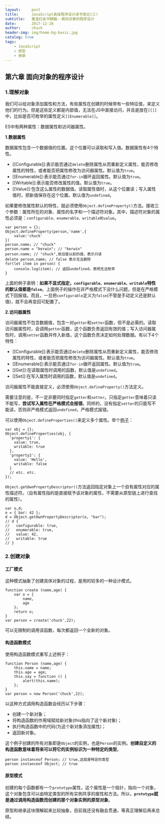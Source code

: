 ```yaml
---
layout:     post                   
title:      JavaScript高级程序设计读书笔记(三)         
subtitle:   重温红皮书精髓--面向对象的程序设计
date:       2017-12-28
author:     chuck
header-img: img/home-bg-basic.jpg
catalog: true                      
tags:                               
    - JavaScript
    - 原型
    - 继承
---
```


## 第六章 面向对象的程序设计

### 1.理解对象

我们可以给对象添加属性和方法，有些属性在创建的时候带有一些特征值，来定义他们的行为。但是这些定义都是内部值，无法在JS中直接访问，并且是放在`[[]]`中，比如是否可枚举的属性定义`[[Enumerable]]`。

ES中有两种属性：数据属性和访问器属性。

**1.数据属性**

数据属性包含一个数据值的位置。这个位置可以读取和写入值。数据属性有4个特性。

* [[Configurable]]:表示能否通过`delete`删除属性从而重新定义属性，能否修改属性的特性，或者能否把属性修改为访问器属性。默认值为`true`。
* [[Enumerable]]:表示能否通过`for-in`循环返回属性。默认值为`true`。
* [[Writable]]:表示能否修改属性的值。默认值为`true`。
* [[Value]]:包含这么属性的数据值。读取属性值时，从这个位置读；写入属性值时，把新值保存在这个位置。默认值为`undefined`。

如果要修改属性默认的特性，就必须使用`Object.defineProperty()`方法。接收三个参数：属性所在的对象、属性的名字和一个描述符对象。其中，描述符对象的属性必须是：`configurable、enumerable、writable和value`。


```
var person = {};
Object.defineProperty(person,'name',{
    value:'chuck'
})
person.name; // "chuck"
person.name = "kerwin"; // "kerwin" 
person.name; // "chuck",依旧是以前的值，表示只读
delete person.name; // false 表示无法删除
for(let item in person) {
	console.log(item); // 返回undefined，表明无法枚举
}
```
上面的例子表明：**如果不显式指定，`configurable、enumerable、writable`特性的默认值都是`false`**。上面例子的操作在非严格模式下没什么问题，但是在严格模式下回报错。而且，一旦把`configurable`定义为`false`(不管是手动定义还是默认值)，就不会再变回可配置了。

**2.访问器属性**

访问器属性不包含数据值，包含一对`getter`和`setter`函数，但不是必需的。读取访问器属性时，会调用`getter`函数，这个函数负责返回有效的值；写入访问器属性时，调用`setter`函数并传入新值，这个函数负责决定如何处理数据。有以下4个特性：

* [[Configurable]]:表示能否通过`delete`删除属性从而重新定义属性，能否修改属性的特性，或者能否把属性修改为访问器属性。默认值为`true`。
* [[Enumerable]]:表示能否通过`for-in`循环返回属性。默认值为`true`。
* [[Get]]:在读取属性时调用的函数，默认值是`undefined`。
* [[Set]]:在写入属性时调用的函数，默认值是`undefined`。

访问器属性不能直接定义，必须使用`Object.defineProperty()`方法定义。

需要注意的是，不一定非要同时指定`getter`和`setter`。只指定`getter`意味着只读不能写，**尝试写入属性在严格模式会报错**。同样的，没有指定`setter`的只能写不能读，否则非严格模式返回`undefined`，严格模式报错。

可以使用`Object.defineProperties()`来定义多个属性。举个[例子](https://developer.mozilla.org/zh-CN/docs/Web/JavaScript/Reference/Global_Objects/Object/defineProperties)：

```
var obj = {};
Object.defineProperties(obj, {
  'property1': {
    value: true,
    writable: true
  },
  'property2': {
    value: 'Hello',
    writable: false
  }
  // etc. etc.
});
```

`Object.getOwnPropertyDescriptor()`方法返回指定对象上一个自有属性对应的属性描述符。（自有属性指的是直接赋予该对象的属性，不需要从原型链上进行查找的属性）。


```
var o,d;
o = { bar: 42 };
d = Object.getOwnPropertyDescriptor(o, "bar");
// d {
//   configurable: true,
//   enumerable: true,
//   value: 42,
//   writable: true
// }
```

### 2.创建对象

#### 工厂模式

这种模式抽象了创建具体对象的过程，是用的较多的一种设计模式。

```
function create (name,age) {
    var o = {
        name,
        age
    };
    return o;
}
var person = create('chuck',22);
```

可以无限制的调用该函数，每次都返回一个全新的对象。

#### 构造函数模式

使用构造函数模式重写上述例子：

```
function Person (name,age) {
    this.name = name;
    this.age = age;
    this.say = function () {
        alert(this.name);
    };
}
var person = new Person('chuck',22);
```

以这种方式调用构造函数会经历以下步骤：

* 创建一个新对象；
* 将构造函数的作用域赋给新对象(this指向了这个新对象)；
* 执行构造函数中的代码(为这个新对象添加属性)；
* 返回新对象。

这个例子创建的所有对象即是`Object`的实例，也是`Person`的实例。**创建自定义的构造函数意味着将来可以将它的实例标识为一种特定的类型**。

```
person instanceof Person; // true,这就是特定的类型
person instanceof Object; // true
```

#### 原型模式

创建的每个函数都有一个`prototype`属性，这个属性是一个指针，指向一个对象，这个对象包含可以由特定类型的所有实例共享的属性和方法。所以，**`prototype`就是通过调用构造函数而创建的那个对象实例的原型对象**。

原型和继承这块理解起来比较抽象，目前我还没有融会贯通，等真正理解后再来总结。





